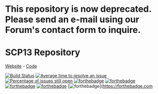 # This repository is now deprecated. Please send an e-mail using our Forum's contact form to inquire.

# SCP13 Repository

[Website](https://www.scp13.site) - [Code](https://github.com/SS13-SCP13/SS13-SCP13)

[![Build Status](https://travis-ci.org/SS13-SCP13/SS13-SCP13.svg?branch=master)](https://travis-ci.org/SS13-SCP13/SS13-SCP13)
[![Average time to resolve an issue](http://isitmaintained.com/badge/resolution/ss13-scp13/ss13-scp13.svg)](http://isitmaintained.com/project/ss13-scp13/ss13-scp13 "Average time to resolve an issue")
[![Percentage of issues still open](http://isitmaintained.com/badge/open/ss13-scp13/ss13-scp13.svg)](http://isitmaintained.com/project/ss13-scp13/ss13-scp13 "Percentage of issues still open")
[![forthebadge](https://forthebadge.com/images/badges/built-with-science.svg)](https://forthebadge.com) [![forthebadge](https://forthebadge.com/images/badges/no-ragrets.svg)](https://forthebadge.com) [![forthebadge](https://forthebadge.com/images/badges/powered-by-responsibility.svg)](https://forthebadge.com) [![forthebadge](https://forthebadge.com/images/badges/its-not-a-lie-if-you-believe-it.svg)](https://forthebadge.com) [![forthebadge](https://forthebadge.com/images/badges/thats-how-they-get-you.svg)](https://forthebadge.com
